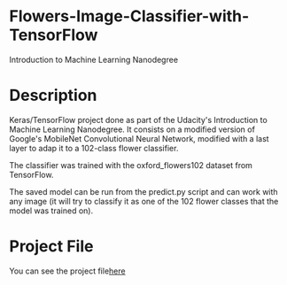 # Flowers-Image-Classifier-with-TensorFlow
Introduction to Machine Learning Nanodegree  

# Description
Keras/TensorFlow project done as part of the Udacity's Introduction to Machine Learning Nanodegree. It consists on a modified version of Google's MobileNet Convolutional Neural Network, modified with a last layer to adap it to a 102-class flower classifier.

The classifier was trained with the oxford_flowers102 dataset from TensorFlow.

The saved model can be run from the predict.py script and can work with any image (it will try to classify it as one of the 102 flower classes that the model was trained on).

# Project File 
You can see the project file<a href="https://github.com/RashaAlamoud/Flowers-Image-Classifier-with-TensorFlow/blob/main/Project_Image_Classifier_Project.ipynb">here</a> 
